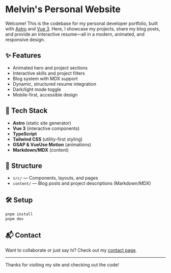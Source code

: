 # Melvin's Personal Website

Welcome! This is the codebase for my personal developer portfolio, built with [Astro](https://astro.build/) and [Vue 3](https://vuejs.org/). Here, I showcase my projects, share my blog posts, and provide an interactive resume—all in a modern, animated, and responsive design.

## ✨ Features

- Animated hero and project sections
- Interactive skills and project filters
- Blog system with MDX support
- Dynamic, structured resume integration
- Dark/light mode toggle
- Mobile-first, accessible design

## 🚀 Tech Stack

- **Astro** (static site generator)
- **Vue 3** (interactive components)
- **TypeScript**
- **Tailwind CSS** (utility-first styling)
- **GSAP & VueUse Motion** (animations)
- **Markdown/MDX** (content)

## 📂 Structure

- `src/` — Components, layouts, and pages
- `content/` — Blog posts and project descriptions (Markdown/MDX)

## 🛠️ Setup

```bash
pnpm install
pnpm dev
```

## 📬 Contact

Want to collaborate or just say hi? Check out my [contact page](https://mups.co.zw/contact).

---

Thanks for visiting my site and checking out the code!